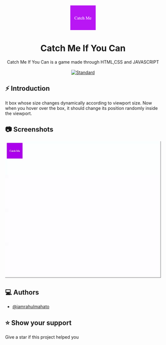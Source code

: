 <p align="center">
    <img alt="" height="80" src="./img/logo_1.png">
  </a>
</p>
<h1 align="center"> Catch Me If You Can</h1>

<div align="center">
Catch Me If You Can is a game made through HTML,CSS and JAVASCRIPT
</div>

<br />

<div align="center">
  <!-- Standard -->
  <a href="https://standardjs.com">
    <img src="https://img.shields.io/badge/code%20style-standard-brightgreen.svg?style=flat-square"
      alt="Standard" />
  </a>
</div>

## ⚡️  Introduction
It box whose size changes dynamically according to viewport size. Now when you hover over the box, it should change its position randomly inside the viewport.


## 📷 Screenshots

![ss1](./img/161269486-aaa2271d-1fa4-4e41-9c4f-da0167a508bb.gif)


## ‎‍💻 Authors

- [@iamrahulmahato](https://www.github.com/iamrahulmahato)
## ⭐️ Show your support

Give a star if this project helped you